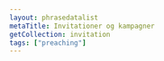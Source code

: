 ```yaml
---
layout: phrasedatalist
metaTitle: Invitationer og kampagner
getCollection: invitation
tags: ["preaching"]
---
```

